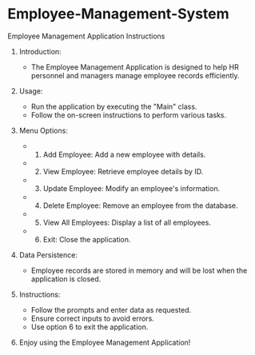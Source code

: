 # Employee-Management-System

Employee Management Application Instructions

1. Introduction:
   - The Employee Management Application is designed to help HR personnel and managers manage employee records efficiently.

2. Usage:
   - Run the application by executing the "Main" class.
   - Follow the on-screen instructions to perform various tasks.

3. Menu Options:
   - 1. Add Employee: Add a new employee with details.
   - 2. View Employee: Retrieve employee details by ID.
   - 3. Update Employee: Modify an employee's information.
   - 4. Delete Employee: Remove an employee from the database.
   - 5. View All Employees: Display a list of all employees.
   - 6. Exit: Close the application.

4. Data Persistence:
   - Employee records are stored in memory and will be lost when the application is closed.

5. Instructions:
   - Follow the prompts and enter data as requested.
   - Ensure correct inputs to avoid errors.
   - Use option 6 to exit the application.

6. Enjoy using the Employee Management Application!
